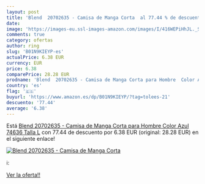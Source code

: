 ```yaml
---
layout: post
title: 'Blend  20702635 - Camisa de Manga Corta  al 77.44 % de descuento'
date: 
image: 'https://images-eu.ssl-images-amazon.com/images/I/416WEPiHhJL._SL200_.jpg'
comments: true
category: ofertas
author: ring
slug: 'B01N9KIEYP-es'
actualPrice: 6.38 EUR
currency: EUR
price: 6.38
comparePrice: 28.28 EUR
prodname: 'Blend  20702635 - Camisa de Manga Corta para Hombre  Color Azul  74636   Talla L'
country: 'es'
flag: '🇪🇸'
buyurl: 'https://www.amazon.es/dp/B01N9KIEYP/?tag=tolees-21'
descuento: '77.44'
average: '6.38'
---
```


Está [Blend  20702635 - Camisa de Manga Corta para Hombre  Color Azul  74636   Talla L](https://www.amazon.es/dp/B01N9KIEYP/?tag=tolees-21) con 77.44 de descuento por 6.38 EUR (original: 28.28 EUR) en el siguiente enlace!

[![Blend  20702635 - Camisa de Manga Corta ](https://images-eu.ssl-images-amazon.com/images/I/416WEPiHhJL._SL200_.jpg)](https://www.amazon.es/dp/B01N9KIEYP/?tag=tolees-21)

ℹ️:


[Ver la oferta!!](https://www.amazon.es/dp/B01N9KIEYP/?tag=tolees-21)
